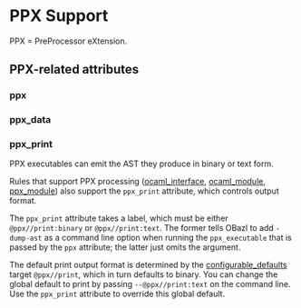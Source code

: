 PPX Support
===========

PPX = PreProcessor eXtension.

<a name="ppx-attrs">PPX-related attributes</a>
----------------------------------------------

### <a name="ppx_print">ppx</a>

### <a name="ppx_print">ppx\_data</a>

### <a name="ppx_print">ppx\_print</a>

PPX executables can emit the AST they produce in binary or text form.

Rules that support PPX processing
([ocaml\_interface](../refman/rules_ocaml.md#ocaml_interface),
[ocaml\_module](../refman/rules_ocaml.md#ocaml_module),
[ppx\_module](../refman/rules_ppx.md#ppx_module)) also support the
`ppx_print` attribute, which controls output format.

The `ppx_print` attribute takes a label, which must be either
`@ppx//print:binary` or `@ppx//print:text`. The former tells OBazl to
add `-dump-ast` as a command line option when running the
`ppx_executable` that is passed by the `ppx` attribute; the latter just
omits the argument.

The default print output format is determined by the
[configurable\_defaults](configurable_defaults.md) target `@ppx//print`,
which in turn defaults to binary. You can change the global default to
print by passing `--@ppx//print:text` on the command line. Use the
`ppx_print` attribute to override this global default.
